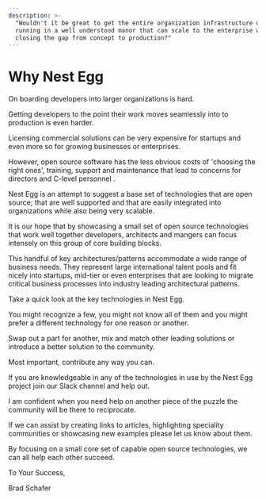 ```yaml
---
description: >-
  "Wouldn't it be great to get the entire organization infrastructure up and
  running in a well understood manor that can scale to the enterprise while also
  closing the gap from concept to production?"
---
```


# Why Nest Egg

On boarding developers into larger organizations is hard. 

Getting developers to the point their work moves seamlessly into to production is even harder. 

Licensing commercial solutions can be very expensive for startups and even more so for growing businesses or enterprises.

However, open source software has the less obvious costs of 'choosing the right ones', training, support and maintenance that lead to concerns for directors and  C-level personnel .

Nest Egg is an attempt to suggest a base set of technologies that are open source; that are well supported and that are easily integrated into organizations while also being very scalable. 

It is our hope that by showcasing a small set of open source technologies that work well together  developers, architects and mangers can focus intensely on this group of core building blocks.

This handful of key architectures/patterns accommodate a wide range of business needs. They represent   large international talent pools and fit nicely into startups, mid-tier or even enterprises that are looking to migrate critical business processes into industry leading architectural patterns.

Take a quick look at the key technologies in Nest Egg. 

You might recognize a few, you might not know all of them and you might prefer a different technology for one reason or another.

Swap out a part for another, mix and match other leading solutions or introduce a better solution to the community. 

Most important, contribute any way you can. 

If you are knowledgeable in any of the technologies in use by the Nest Egg project join our Slack channel and help out. 

I am confident when you need help on another piece of the puzzle the community will be there to reciprocate.

If we can assist by creating links to articles, highlighting speciality communities or showcasing new examples please let us know about them.  

By focusing on a small core set of capable open source technologies, we can all help each other succeed.

To Your Success,

Brad Schafer

